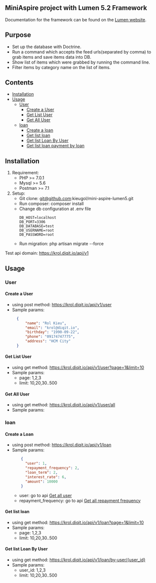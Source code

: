 ## MiniAspire project with Lumen 5.2 Framework
Documentation for the framework can be found on the [Lumen website](http://lumen.laravel.com/docs).
## Purpose
* Set up the database with Doctrine.
* Run a command which accepts the feed urls(separated by comma) to grab items and save items data into DB.
* Show list of items which were grabbed by running the command line.
* Filter items by category name on the list of items.
## Contents
- [Installation](#installation)
- [Usage](#usage)
    - [User](#user)
        - [Create a User](#create-a-user)
        - [Get List User](#get-list-user)
        - [Get All User](#get-all-user)
    - [loan](#loan)
        - [Create a loan](#create-a-loan)
        - [Get list loan](#get-list-loan)
        - [Get list Loan By User](#get-list-loan-by-user)
        - [Get list loan payment by loan](#get-list-loan-payment-by-loan)
## Installation
1. Requirement:
    - PHP >= 7.0.1
    - Mysql >= 5.6
    - Postman >= 7.1
2. Setup:
   - Git clone: git@github.com:kieugol/mini-aspire-lumen5.git
   - Run composer: composer install
   - Change db configuration at .env file
        ```
        DB_HOST=localhost
        DB_PORT=3306
        DB_DATABASE=test
        DB_USERNAME=root
        DB_PASSWORD=root
        ```
   - Run migration: php artisan migrate --force
   

Test api domain: https://krol.diqit.io/api/v1 
    
## Usage
### User
#### Create a User
  - using post method: https://krol.diqit.io/api/v1/user
  - Sample params: 
    ```json
      {
          "name": "Rol Kieu",
          "email": "krol@diqit.io",
          "birthday": "1990-09-22",
          "phone": "09174747775",
          "address": "HCM City"
      }
    ```
#### Get List User
  - using get method: https://krol.diqit.io/api/v1/user?page=1&limit=10
  - Sample params: 
       - page: 1,2,3
       - limit: 10,20,30..500
#### Get All User
 - using get method: https://krol.diqit.io/api/v1/user/all
 - Sample params: 
       
### loan
#### Create a Loan
  - using post method: https://krol.diqit.io/api/v1/loan
  - Sample params: 
    ```json
        {
          "user": 1,
          "repayment_frequency": 2,
          "loan_term": 2,
          "interest_rate": 6,
          "amount": 10000
        }
    ```
    -  user: go to api [Get all user](#get-all-user)
    -  repayment_frequency: go to api [Get all repayment frequency](#get-all-user)
#### Get list loan
  - using get method: https://krol.diqit.io/api/v1/loan?page=1&limit=10
  - Sample params: 
       - page: 1,2,3
       - limit: 10,20,30..500
       
#### Get list Loan By User
 - using get method: https://krol.diqit.io/api/v1/loan/by-user/{user_id}
 - Sample params: 
      - user_id: 1,2,3
      - limit: 10,20,30..500
